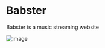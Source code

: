 # Babster
Babster is a music streaming website

![image](https://user-images.githubusercontent.com/64753131/219419952-ade34008-d874-41fc-be5e-625976ff17ae.png)
